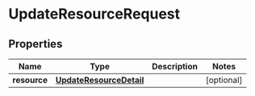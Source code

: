 

# UpdateResourceRequest

## Properties

Name | Type | Description | Notes
------------ | ------------- | ------------- | -------------
**resource** | [**UpdateResourceDetail**](UpdateResourceDetail.md) |  |  [optional]



